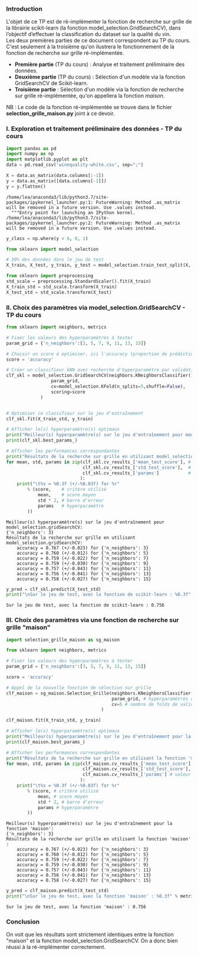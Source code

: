 ### Introduction

L'objet de ce TP est de ré-implémenter la fonction de recherche sur grille de la librairie scikit-learn (la fonction model_selection.GridSearchCV), dans l’objectif d’effectuer la classification du dataset sur la qualité du vin.<br>
Les deux premières parties de ce document correspondent au TP du cours. C'est seulement à la troisième qu'on ilustrera le fonctionnement de la fonction de recherche sur grille ré-implémentée.
- **Première partie** (TP du cours) : Analyse et traitement préliminaire des données.
- **Deuxième partie** (TP du cours) : Sélection d'un modèle via la fonction GridSearchCV de Scikit-learn. 
- **Troisième partie** : Sélection d'un modèle via la fonction de recherche sur grille ré-implémentée, qu'on appellera la fonction *maison*. 

NB : Le code de la fonction ré-implémentée se trouve dans le fichier **selection_grille_maison.py** joint à ce devoir.

### I. Exploration et traitement préliminaire des données - TP du cours


```python
import pandas as pd
import numpy as np
import matplotlib.pyplot as plt
data = pd.read_csv('winequality-white.csv', sep=";")
```


```python
X = data.as_matrix(data.columns[:-1])
y = data.as_matrix([data.columns[-1]])
y = y.flatten()
```

    /home/lea/anaconda3/lib/python3.7/site-packages/ipykernel_launcher.py:1: FutureWarning: Method .as_matrix will be removed in a future version. Use .values instead.
      """Entry point for launching an IPython kernel.
    /home/lea/anaconda3/lib/python3.7/site-packages/ipykernel_launcher.py:2: FutureWarning: Method .as_matrix will be removed in a future version. Use .values instead.
      



```python
y_class = np.where(y < 6, 0, 1)
```


```python
from sklearn import model_selection

# 30% des données dans le jeu de test
X_train, X_test, y_train, y_test = model_selection.train_test_split(X, y_class,test_size=0.3)
```


```python
from sklearn import preprocessing
std_scale = preprocessing.StandardScaler().fit(X_train)
X_train_std = std_scale.transform(X_train)
X_test_std = std_scale.transform(X_test)
```

### II. Choix des paramètres via model_selection.GridSearchCV - TP du cours


```python
from sklearn import neighbors, metrics

# Fixer les valeurs des hyperparamètres à tester
param_grid = {'n_neighbors':[3, 5, 7, 9, 11, 13, 15]}

# Choisir un score à optimiser, ici l'accuracy (proportion de prédictions correctes)
score = 'accuracy'

# Créer un classifieur kNN avec recherche d'hyperparamètre par validation croisée
clf_skl = model_selection.GridSearchCV(neighbors.KNeighborsClassifier(), # un classifieur kNN
                 param_grid,                                             # hyperparamètres à tester
                 cv=model_selection.KFold(n_splits=5,shuffle=False),     # nb de folds de validation croisée
                 scoring=score                                           # score à optimiser
             )


# Optimiser ce classifieur sur le jeu d'entraînement
clf_skl.fit(X_train_std, y_train)

# Afficher le(s) hyperparamètre(s) optimaux
print("Meilleur(s) hyperparamètre(s) sur le jeu d'entraînement pour model_selection.gridSearchCV:")
print(clf_skl.best_params_)

# Afficher les performances correspondantes
print("Résultats de la recherche sur grille en utilisant model_selection.gridSearchCV:")
for mean, std, params in zip(clf_skl.cv_results_['mean_test_score'], # score moyen
                             clf_skl.cv_results_['std_test_score'],  # écart-type du score
                             clf_skl.cv_results_['params']           # valeur de l'hyperparamètre
                            ):
    print("\t%s = %0.3f (+/-%0.03f) for %r" 
        % (score,    # critère utilisé
            mean,    # score moyen
            std * 2, # barre d'erreur
            params   # hyperparamètre
        ))
```

    Meilleur(s) hyperparamètre(s) sur le jeu d'entraînement pour model_selection.gridSearchCV:
    {'n_neighbors': 3}
    Résultats de la recherche sur grille en utilisant model_selection.gridSearchCV:
    	accuracy = 0.767 (+/-0.023) for {'n_neighbors': 3}
    	accuracy = 0.760 (+/-0.012) for {'n_neighbors': 5}
    	accuracy = 0.759 (+/-0.022) for {'n_neighbors': 7}
    	accuracy = 0.759 (+/-0.030) for {'n_neighbors': 9}
    	accuracy = 0.757 (+/-0.043) for {'n_neighbors': 11}
    	accuracy = 0.756 (+/-0.041) for {'n_neighbors': 13}
    	accuracy = 0.758 (+/-0.027) for {'n_neighbors': 15}



```python
y_pred = clf_skl.predict(X_test_std)
print("\nSur le jeu de test, avec la fonction de scikit-learn : %0.3f" % metrics.accuracy_score(y_test, y_pred))
```

    
    Sur le jeu de test, avec la fonction de scikit-learn : 0.756


### III. Choix des paramètres via une fonction de recherche sur grille "maison"


```python
import selection_grille_maison as sg_maison
```


```python
from sklearn import neighbors, metrics

# Fixer les valeurs des hyperparamètres à tester
param_grid = {'n_neighbors':[3, 5, 7, 9, 11, 13, 15]}

score = 'accuracy'

# Appel de la nouvelle fonction de sélection sur grille
clf_maison = sg_maison.Selection_Grille(neighbors.KNeighborsClassifier(), # un classifieur kNN
                                        param_grid, # hyperparamètres à tester
                                        cv=5 # nombre de folds de validation croisée
                                    )

clf_maison.fit(X_train_std, y_train)

# Afficher le(s) hyperparamètre(s) optimaux
print("Meilleur(s) hyperparamètre(s) sur le jeu d'entraînement pour la fonction 'maison':")
print(clf_maison.best_params_)

# Afficher les performances correspondantes
print("Résultats de la recherche sur grille en utilisant la fonction 'maison' :")
for mean, std, params in zip(clf_maison.cv_results_['mean_test_score'], # score moyen
                             clf_maison.cv_results_['std_test_score'], # écart-type du score
                             clf_maison.cv_results_['params'] # valeur de l'hyperparamètre
                            ):
    print("\t%s = %0.3f (+/-%0.03f) for %r" 
        % (score, # critère utilisé
            mean, # score moyen
            std * 2, # barre d'erreur
            params # hyperparamètre
        ))
```

    Meilleur(s) hyperparamètre(s) sur le jeu d'entraînement pour la fonction 'maison':
    {'n_neighbors': 3}
    Résultats de la recherche sur grille en utilisant la fonction 'maison' :
    	accuracy = 0.767 (+/-0.023) for {'n_neighbors': 3}
    	accuracy = 0.760 (+/-0.012) for {'n_neighbors': 5}
    	accuracy = 0.759 (+/-0.022) for {'n_neighbors': 7}
    	accuracy = 0.759 (+/-0.030) for {'n_neighbors': 9}
    	accuracy = 0.757 (+/-0.043) for {'n_neighbors': 11}
    	accuracy = 0.756 (+/-0.041) for {'n_neighbors': 13}
    	accuracy = 0.758 (+/-0.027) for {'n_neighbors': 15}



```python
y_pred = clf_maison.predict(X_test_std)
print("\nSur le jeu de test, avec la fonction 'maison' : %0.3f" % metrics.accuracy_score(y_test, y_pred))
```

    
    Sur le jeu de test, avec la fonction 'maison' : 0.756


### Conclusion
On voit que les résultats sont strictement identiques entre la fonction "maison" et la fonction model_selection.GridSearchCV. On a donc bien réussi à la ré-implémenter correctement. 
